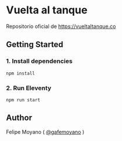 # Vuelta al tanque

Repositorio oficial de https://vueltaltanque.co

## Getting Started

### 1. Install dependencies

```
npm install
```

### 2. Run Eleventy

```
npm run start
```

## Author

Felipe Moyano ( [@gafemoyano](https://twitter.com/gafemoyano/) )
